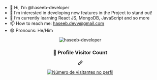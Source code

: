 - 👋 Hi, I’m @haseeb-developer
- 👀 I’m interested in developing new features in the Project to stand out!
- 🌱 I’m currently learning React JS, MongoDB, JavaScript and so more
- 📫 How to reach me: haseeb.devv@gmail.com
- 😄 Pronouns: He/Him
<!---
haseeb-developer/haseeb-developer is a ✨ special ✨ repository because its `README.md` (this file) appears on your GitHub profile.
You can click the Preview link to take a look at your changes.
--->
<!---
Profile Visitors Count:

![Visitor Count](https://visitor-badge.laobi.icu/badge?page_id=haseeb-developer.haseeb-developer&style=for-the-badge&color=blue)
--->





<p align="center"> 
  <img src="https://komarev.com/ghpvc/?username=haseeb-developer&label=PROFILE+VIEWS&color=blueviolet&style=for-the-badge" alt="haseeb-developer" /> 
</p>

<div align="center" dir="auto">
  <div class="markdown-heading" dir="auto"><h3 class="heading-element" dir="auto"><b>📍 Profile Visitor Count</b></h3><a id="user-content--profile-visitor-count" class="anchor" aria-label="Permalink: 📍 Profile Visitor Count" href="#-profile-visitor-count"><svg class="octicon octicon-link" viewBox="0 0 16 16" version="1.1" width="16" height="16" aria-hidden="true"><path d="m7.775 3.275 1.25-1.25a3.5 3.5 0 1 1 4.95 4.95l-2.5 2.5a3.5 3.5 0 0 1-4.95 0 .751.751 0 0 1 .018-1.042.751.751 0 0 1 1.042-.018 1.998 1.998 0 0 0 2.83 0l2.5-2.5a2.002 2.002 0 0 0-2.83-2.83l-1.25 1.25a.751.751 0 0 1-1.042-.018.751.751 0 0 1-.018-1.042Zm-4.69 9.64a1.998 1.998 0 0 0 2.83 0l1.25-1.25a.751.751 0 0 1 1.042.018.751.751 0 0 1 .018 1.042l-1.25 1.25a3.5 3.5 0 1 1-4.95-4.95l2.5-2.5a3.5 3.5 0 0 1 4.95 0 .751.751 0 0 1-.018 1.042.751.751 0 0 1-1.042.018 1.998 1.998 0 0 0-2.83 0l-2.5 2.5a1.998 1.998 0 0 0 0 2.83Z"></path></svg></a></div>
</div>
<p align="center" dir="auto">
  <a target="_blank" rel="noopener noreferrer nofollow" href="https://camo.githubusercontent.com/6ec187df6a2753bfe070856954772c96331dcd307d64200e5a0f4f7d3fc42832/68747470733a2f2f70726f66696c652d636f756e7465722e676c697463682e6d652f6c61757261697073756d2f636f756e742e737667"><img src="https://camo.githubusercontent.com/6ec187df6a2753bfe070856954772c96331dcd307d64200e5a0f4f7d3fc42832/68747470733a2f2f70726f66696c652d636f756e7465722e676c697463682e6d652f6c61757261697073756d2f636f756e742e737667" alt="Número de visitantes no perfil" data-canonical-src="https://profile-counter.glitch.me/lauraipsum/count.svg" style="max-width: 100%;"></a>
</p>
